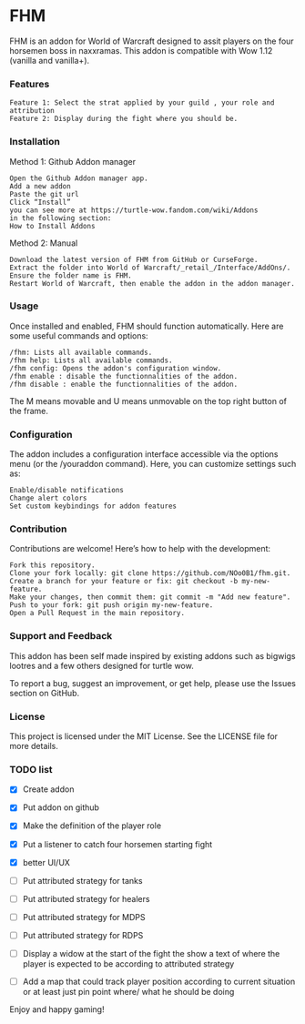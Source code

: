 # FHM

FHM is an addon for World of Warcraft designed to assit players on the four horsemen boss in naxxramas. This addon is compatible with Wow 1.12 (vanilla and vanilla+).

### Features

    Feature 1: Select the strat applied by your guild , your role and attribution
    Feature 2: Display during the fight where you should be.

### Installation
Method 1: Github Addon manager

    Open the Github Addon manager app.
    Add a new addon
    Paste the git url
    Click “Install”
    you can see more at https://turtle-wow.fandom.com/wiki/Addons
    in the following section:
    How to Install Addons


Method 2: Manual

    Download the latest version of FHM from GitHub or CurseForge.
    Extract the folder into World of Warcraft/_retail_/Interface/AddOns/.
    Ensure the folder name is FHM.
    Restart World of Warcraft, then enable the addon in the addon manager.

### Usage

Once installed and enabled, FHM should function automatically. Here are some useful commands and options:

    /fhm: Lists all available commands.
    /fhm help: Lists all available commands.
    /fhm config: Opens the addon's configuration window.
    /fhm enable : disable the functionnalities of the addon.
    /fhm disable : enable the functionnalities of the addon.

The M means movable and U means unmovable on the top right button of the frame.
### Configuration

The addon includes a configuration interface accessible via the options menu (or the /youraddon command). Here, you can customize settings such as:

    Enable/disable notifications
    Change alert colors
    Set custom keybindings for addon features

### Contribution

Contributions are welcome! Here’s how to help with the development:

    Fork this repository.
    Clone your fork locally: git clone https://github.com/NOo0B1/fhm.git.
    Create a branch for your feature or fix: git checkout -b my-new-feature.
    Make your changes, then commit them: git commit -m "Add new feature".
    Push to your fork: git push origin my-new-feature.
    Open a Pull Request in the main repository.

### Support and Feedback

This addon has been self made inspired by existing addons such as bigwigs lootres and a few others designed for turtle wow.

To report a bug, suggest an improvement, or get help, please use the Issues section on GitHub.

### License

This project is licensed under the MIT License. See the LICENSE file for more details.


### TODO list


- [x] Create addon
- [x] Put addon on github
- [x] Make the definition of the player role
- [x] Put a listener to catch four horsemen starting fight
- [x] better UI/UX
- [ ] Put attributed strategy for tanks
- [ ] Put attributed strategy for healers
- [ ] Put attributed strategy for MDPS
- [ ] Put attributed strategy for RDPS
- [ ] Display a widow at the start of the fight the show a text of where the player is expected to be according to attributed strategy
- [ ] Add a map that could track player position according to current situation or at least just pin point where/ what he should be doing



Enjoy and happy gaming!